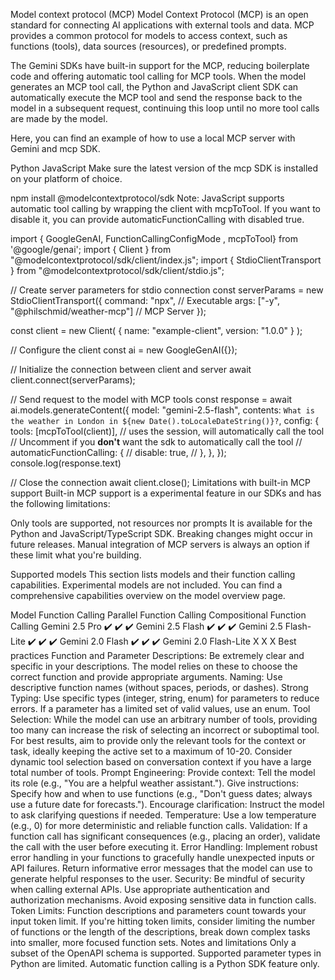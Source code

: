 Model context protocol (MCP)
Model Context Protocol (MCP) is an open standard for connecting AI applications with external tools and data. MCP provides a common protocol for models to access context, such as functions (tools), data sources (resources), or predefined prompts.

The Gemini SDKs have built-in support for the MCP, reducing boilerplate code and offering automatic tool calling for MCP tools. When the model generates an MCP tool call, the Python and JavaScript client SDK can automatically execute the MCP tool and send the response back to the model in a subsequent request, continuing this loop until no more tool calls are made by the model.

Here, you can find an example of how to use a local MCP server with Gemini and mcp SDK.

Python
JavaScript
Make sure the latest version of the mcp SDK is installed on your platform of choice.


npm install @modelcontextprotocol/sdk
Note: JavaScript supports automatic tool calling by wrapping the client with mcpToTool. If you want to disable it, you can provide automaticFunctionCalling with disabled true.

import { GoogleGenAI, FunctionCallingConfigMode , mcpToTool} from '@google/genai';
import { Client } from "@modelcontextprotocol/sdk/client/index.js";
import { StdioClientTransport } from "@modelcontextprotocol/sdk/client/stdio.js";

// Create server parameters for stdio connection
const serverParams = new StdioClientTransport({
  command: "npx", // Executable
  args: ["-y", "@philschmid/weather-mcp"] // MCP Server
});

const client = new Client(
  {
    name: "example-client",
    version: "1.0.0"
  }
);

// Configure the client
const ai = new GoogleGenAI({});

// Initialize the connection between client and server
await client.connect(serverParams);

// Send request to the model with MCP tools
const response = await ai.models.generateContent({
  model: "gemini-2.5-flash",
  contents: `What is the weather in London in ${new Date().toLocaleDateString()}?`,
  config: {
    tools: [mcpToTool(client)],  // uses the session, will automatically call the tool
    // Uncomment if you **don't** want the sdk to automatically call the tool
    // automaticFunctionCalling: {
    //   disable: true,
    // },
  },
});
console.log(response.text)

// Close the connection
await client.close();
Limitations with built-in MCP support
Built-in MCP support is a experimental feature in our SDKs and has the following limitations:

Only tools are supported, not resources nor prompts
It is available for the Python and JavaScript/TypeScript SDK.
Breaking changes might occur in future releases.
Manual integration of MCP servers is always an option if these limit what you're building.

Supported models
This section lists models and their function calling capabilities. Experimental models are not included. You can find a comprehensive capabilities overview on the model overview page.

Model	Function Calling	Parallel Function Calling	Compositional Function Calling
Gemini 2.5 Pro	✔️	✔️	✔️
Gemini 2.5 Flash	✔️	✔️	✔️
Gemini 2.5 Flash-Lite	✔️	✔️	✔️
Gemini 2.0 Flash	✔️	✔️	✔️
Gemini 2.0 Flash-Lite	X	X	X
Best practices
Function and Parameter Descriptions: Be extremely clear and specific in your descriptions. The model relies on these to choose the correct function and provide appropriate arguments.
Naming: Use descriptive function names (without spaces, periods, or dashes).
Strong Typing: Use specific types (integer, string, enum) for parameters to reduce errors. If a parameter has a limited set of valid values, use an enum.
Tool Selection: While the model can use an arbitrary number of tools, providing too many can increase the risk of selecting an incorrect or suboptimal tool. For best results, aim to provide only the relevant tools for the context or task, ideally keeping the active set to a maximum of 10-20. Consider dynamic tool selection based on conversation context if you have a large total number of tools.
Prompt Engineering:
Provide context: Tell the model its role (e.g., "You are a helpful weather assistant.").
Give instructions: Specify how and when to use functions (e.g., "Don't guess dates; always use a future date for forecasts.").
Encourage clarification: Instruct the model to ask clarifying questions if needed.
Temperature: Use a low temperature (e.g., 0) for more deterministic and reliable function calls.
Validation: If a function call has significant consequences (e.g., placing an order), validate the call with the user before executing it.
Error Handling: Implement robust error handling in your functions to gracefully handle unexpected inputs or API failures. Return informative error messages that the model can use to generate helpful responses to the user.
Security: Be mindful of security when calling external APIs. Use appropriate authentication and authorization mechanisms. Avoid exposing sensitive data in function calls.
Token Limits: Function descriptions and parameters count towards your input token limit. If you're hitting token limits, consider limiting the number of functions or the length of the descriptions, break down complex tasks into smaller, more focused function sets.
Notes and limitations
Only a subset of the OpenAPI schema is supported.
Supported parameter types in Python are limited.
Automatic function calling is a Python SDK feature only.